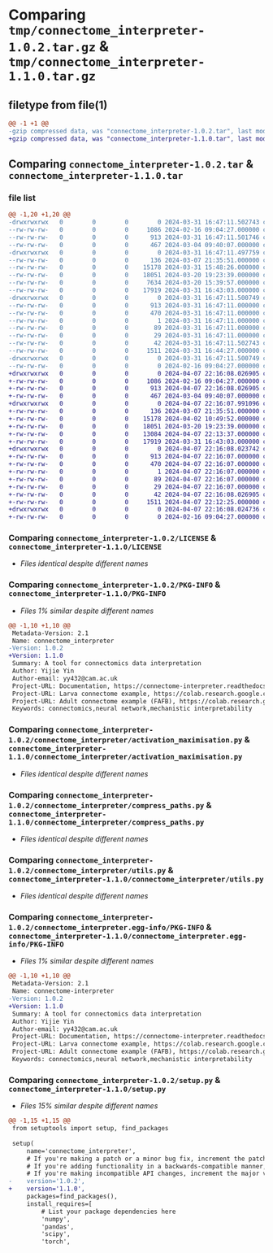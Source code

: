 # Comparing `tmp/connectome_interpreter-1.0.2.tar.gz` & `tmp/connectome_interpreter-1.1.0.tar.gz`

## filetype from file(1)

```diff
@@ -1 +1 @@
-gzip compressed data, was "connectome_interpreter-1.0.2.tar", last modified: Sun Mar 31 16:47:11 2024, max compression
+gzip compressed data, was "connectome_interpreter-1.1.0.tar", last modified: Sun Apr  7 22:16:08 2024, max compression
```

## Comparing `connectome_interpreter-1.0.2.tar` & `connectome_interpreter-1.1.0.tar`

### file list

```diff
@@ -1,20 +1,20 @@
-drwxrwxrwx   0        0        0        0 2024-03-31 16:47:11.502743 connectome_interpreter-1.0.2/
--rw-rw-rw-   0        0        0     1086 2024-02-16 09:04:27.000000 connectome_interpreter-1.0.2/LICENSE
--rw-rw-rw-   0        0        0      913 2024-03-31 16:47:11.501746 connectome_interpreter-1.0.2/PKG-INFO
--rw-rw-rw-   0        0        0      467 2024-03-04 09:40:07.000000 connectome_interpreter-1.0.2/README.md
-drwxrwxrwx   0        0        0        0 2024-03-31 16:47:11.497759 connectome_interpreter-1.0.2/connectome_interpreter/
--rw-rw-rw-   0        0        0      136 2024-03-07 21:35:51.000000 connectome_interpreter-1.0.2/connectome_interpreter/__init__.py
--rw-rw-rw-   0        0        0    15178 2024-03-31 15:48:26.000000 connectome_interpreter-1.0.2/connectome_interpreter/activation_maximisation.py
--rw-rw-rw-   0        0        0    18051 2024-03-20 19:23:39.000000 connectome_interpreter-1.0.2/connectome_interpreter/compress_paths.py
--rw-rw-rw-   0        0        0     7634 2024-03-20 15:39:57.000000 connectome_interpreter-1.0.2/connectome_interpreter/path_finding.py
--rw-rw-rw-   0        0        0    17919 2024-03-31 16:43:03.000000 connectome_interpreter-1.0.2/connectome_interpreter/utils.py
-drwxrwxrwx   0        0        0        0 2024-03-31 16:47:11.500749 connectome_interpreter-1.0.2/connectome_interpreter.egg-info/
--rw-rw-rw-   0        0        0      913 2024-03-31 16:47:11.000000 connectome_interpreter-1.0.2/connectome_interpreter.egg-info/PKG-INFO
--rw-rw-rw-   0        0        0      470 2024-03-31 16:47:11.000000 connectome_interpreter-1.0.2/connectome_interpreter.egg-info/SOURCES.txt
--rw-rw-rw-   0        0        0        1 2024-03-31 16:47:11.000000 connectome_interpreter-1.0.2/connectome_interpreter.egg-info/dependency_links.txt
--rw-rw-rw-   0        0        0       89 2024-03-31 16:47:11.000000 connectome_interpreter-1.0.2/connectome_interpreter.egg-info/requires.txt
--rw-rw-rw-   0        0        0       29 2024-03-31 16:47:11.000000 connectome_interpreter-1.0.2/connectome_interpreter.egg-info/top_level.txt
--rw-rw-rw-   0        0        0       42 2024-03-31 16:47:11.502743 connectome_interpreter-1.0.2/setup.cfg
--rw-rw-rw-   0        0        0     1511 2024-03-31 16:44:27.000000 connectome_interpreter-1.0.2/setup.py
-drwxrwxrwx   0        0        0        0 2024-03-31 16:47:11.500749 connectome_interpreter-1.0.2/tests/
--rw-rw-rw-   0        0        0        0 2024-02-16 09:04:27.000000 connectome_interpreter-1.0.2/tests/__init__.py
+drwxrwxrwx   0        0        0        0 2024-04-07 22:16:08.026905 connectome_interpreter-1.1.0/
+-rw-rw-rw-   0        0        0     1086 2024-02-16 09:04:27.000000 connectome_interpreter-1.1.0/LICENSE
+-rw-rw-rw-   0        0        0      913 2024-04-07 22:16:08.026905 connectome_interpreter-1.1.0/PKG-INFO
+-rw-rw-rw-   0        0        0      467 2024-03-04 09:40:07.000000 connectome_interpreter-1.1.0/README.md
+drwxrwxrwx   0        0        0        0 2024-04-07 22:16:07.991096 connectome_interpreter-1.1.0/connectome_interpreter/
+-rw-rw-rw-   0        0        0      136 2024-03-07 21:35:51.000000 connectome_interpreter-1.1.0/connectome_interpreter/__init__.py
+-rw-rw-rw-   0        0        0    15178 2024-04-02 10:49:52.000000 connectome_interpreter-1.1.0/connectome_interpreter/activation_maximisation.py
+-rw-rw-rw-   0        0        0    18051 2024-03-20 19:23:39.000000 connectome_interpreter-1.1.0/connectome_interpreter/compress_paths.py
+-rw-rw-rw-   0        0        0    13084 2024-04-07 22:13:37.000000 connectome_interpreter-1.1.0/connectome_interpreter/path_finding.py
+-rw-rw-rw-   0        0        0    17919 2024-03-31 16:43:03.000000 connectome_interpreter-1.1.0/connectome_interpreter/utils.py
+drwxrwxrwx   0        0        0        0 2024-04-07 22:16:08.023742 connectome_interpreter-1.1.0/connectome_interpreter.egg-info/
+-rw-rw-rw-   0        0        0      913 2024-04-07 22:16:07.000000 connectome_interpreter-1.1.0/connectome_interpreter.egg-info/PKG-INFO
+-rw-rw-rw-   0        0        0      470 2024-04-07 22:16:07.000000 connectome_interpreter-1.1.0/connectome_interpreter.egg-info/SOURCES.txt
+-rw-rw-rw-   0        0        0        1 2024-04-07 22:16:07.000000 connectome_interpreter-1.1.0/connectome_interpreter.egg-info/dependency_links.txt
+-rw-rw-rw-   0        0        0       89 2024-04-07 22:16:07.000000 connectome_interpreter-1.1.0/connectome_interpreter.egg-info/requires.txt
+-rw-rw-rw-   0        0        0       29 2024-04-07 22:16:07.000000 connectome_interpreter-1.1.0/connectome_interpreter.egg-info/top_level.txt
+-rw-rw-rw-   0        0        0       42 2024-04-07 22:16:08.026905 connectome_interpreter-1.1.0/setup.cfg
+-rw-rw-rw-   0        0        0     1511 2024-04-07 22:12:25.000000 connectome_interpreter-1.1.0/setup.py
+drwxrwxrwx   0        0        0        0 2024-04-07 22:16:08.024736 connectome_interpreter-1.1.0/tests/
+-rw-rw-rw-   0        0        0        0 2024-02-16 09:04:27.000000 connectome_interpreter-1.1.0/tests/__init__.py
```

### Comparing `connectome_interpreter-1.0.2/LICENSE` & `connectome_interpreter-1.1.0/LICENSE`

 * *Files identical despite different names*

### Comparing `connectome_interpreter-1.0.2/PKG-INFO` & `connectome_interpreter-1.1.0/PKG-INFO`

 * *Files 1% similar despite different names*

```diff
@@ -1,10 +1,10 @@
 Metadata-Version: 2.1
 Name: connectome_interpreter
-Version: 1.0.2
+Version: 1.1.0
 Summary: A tool for connectomics data interpretation
 Author: Yijie Yin
 Author-email: yy432@cam.ac.uk
 Project-URL: Documentation, https://connectome-interpreter.readthedocs.io/en/latest/
 Project-URL: Larva connectome example, https://colab.research.google.com/drive/1VIMNFBp7dCgN5XOQ9vvzPaqb80BGPZx4?usp=sharing
 Project-URL: Adult connectome example (FAFB), https://colab.research.google.com/drive/1ECUagwN-r2rnKyfcYgtR1oG8Lox8m8BW?usp=sharing
 Keywords: connectomics,neural network,mechanistic interpretability
```

### Comparing `connectome_interpreter-1.0.2/connectome_interpreter/activation_maximisation.py` & `connectome_interpreter-1.1.0/connectome_interpreter/activation_maximisation.py`

 * *Files identical despite different names*

### Comparing `connectome_interpreter-1.0.2/connectome_interpreter/compress_paths.py` & `connectome_interpreter-1.1.0/connectome_interpreter/compress_paths.py`

 * *Files identical despite different names*

### Comparing `connectome_interpreter-1.0.2/connectome_interpreter/utils.py` & `connectome_interpreter-1.1.0/connectome_interpreter/utils.py`

 * *Files identical despite different names*

### Comparing `connectome_interpreter-1.0.2/connectome_interpreter.egg-info/PKG-INFO` & `connectome_interpreter-1.1.0/connectome_interpreter.egg-info/PKG-INFO`

 * *Files 1% similar despite different names*

```diff
@@ -1,10 +1,10 @@
 Metadata-Version: 2.1
 Name: connectome-interpreter
-Version: 1.0.2
+Version: 1.1.0
 Summary: A tool for connectomics data interpretation
 Author: Yijie Yin
 Author-email: yy432@cam.ac.uk
 Project-URL: Documentation, https://connectome-interpreter.readthedocs.io/en/latest/
 Project-URL: Larva connectome example, https://colab.research.google.com/drive/1VIMNFBp7dCgN5XOQ9vvzPaqb80BGPZx4?usp=sharing
 Project-URL: Adult connectome example (FAFB), https://colab.research.google.com/drive/1ECUagwN-r2rnKyfcYgtR1oG8Lox8m8BW?usp=sharing
 Keywords: connectomics,neural network,mechanistic interpretability
```

### Comparing `connectome_interpreter-1.0.2/setup.py` & `connectome_interpreter-1.1.0/setup.py`

 * *Files 15% similar despite different names*

```diff
@@ -1,15 +1,15 @@
 from setuptools import setup, find_packages
 
 setup(
     name='connectome_interpreter',
     # If you're making a patch or a minor bug fix, increment the patch version, e.g., from 0.1.0 to 0.1.1.
     # If you're adding functionality in a backwards-compatible manner, increment the minor version, e.g., from 0.1.0 to 0.2.0.
     # If you're making incompatible API changes, increment the major version, e.g., from 0.1.0 to 1.0.0.
-    version='1.0.2',
+    version='1.1.0',
     packages=find_packages(),
     install_requires=[
         # List your package dependencies here
         'numpy',
         'pandas',
         'scipy',
         'torch',
```

